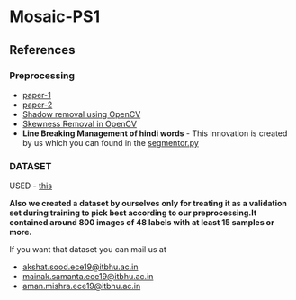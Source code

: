 # Mosaic-PS1

## References

### Preprocessing

 - [paper-1](https://www.ijert.org/research/a-technique-for-segmentation-of-handwritten-hindi-text-IJERTV3IS21315.pdf)
 - [paper-2](https://www.ijcaonline.org/archives/volume142/number14/srivastav-2016-ijca-909994.pdf)
 - [Shadow removal using OpenCV](https://medium.com/arnekt-ai/shadow-removal-with-open-cv-71e030eadaf5)
 - [Skewness Removal in OpenCV](https://www.pyimagesearch.com/2017/02/20/text-skew-correction-opencv-python/)
 - **Line Breaking Management of hindi words** - This innovation is created by us which you can found in the [segmentor.py](segmentar.py)

### DATASET 
USED - [this](https://www.kaggle.com/ashokpant/devanagari-character-dataset)

**Also we created a dataset by ourselves only for treating it as a validation set during training to pick best according to our preprocessing.It contained around 800 images of 48 labels with at least 15 samples or more.**

If you want that dataset you can mail us at
- akshat.sood.ece19@itbhu.ac.in
- mainak.samanta.ece19@itbhu.ac.in
- aman.mishra.ece19@itbhu.ac.in